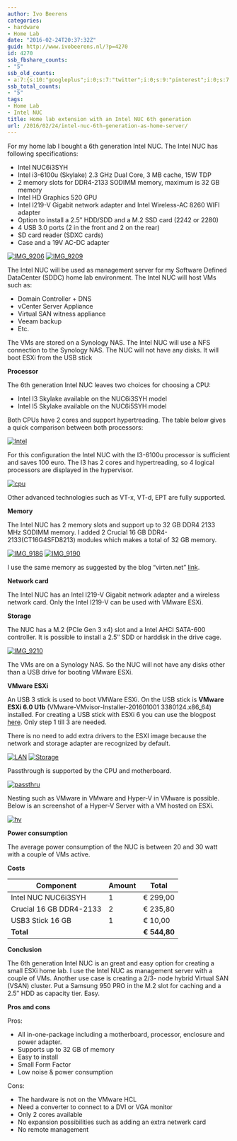 ```yaml
---
author: Ivo Beerens
categories:
- hardware
- Home Lab
date: "2016-02-24T20:37:32Z"
guid: http://www.ivobeerens.nl/?p=4270
id: 4270
ssb_fbshare_counts:
- "5"
ssb_old_counts:
- a:7:{s:10:"googleplus";i:0;s:7:"twitter";i:0;s:9:"pinterest";i:0;s:7:"fbshare";i:5;s:8:"linkedin";i:0;s:6:"reddit";i:0;s:6:"tumblr";i:0;}
ssb_total_counts:
- "5"
tags:
- Home Lab
- Intel NUC
title: Home lab extension with an Intel NUC 6th generation
url: /2016/02/24/intel-nuc-6th-generation-as-home-server/
---
```


For my home lab I bought a 6th generation Intel NUC. The Intel NUC has following specifications:

- Intel NUC6i3SYH
- Intel i3-6100u (Skylake) 2.3 GHz Dual Core, 3 MB cache, 15W TDP
- 2 memory slots for DDR4-2133 SODIMM memory, maximum is 32 GB memory
- Intel HD Graphics 520 GPU
- Intel I219-V Gigabit network adapter and Intel Wireless-AC 8260 WIFI adapter
- Option to install a 2.5″ HDD/SDD and a M.2 SSD card (2242 or 2280)
- 4 USB 3.0 ports (2 in the front and 2 on the rear)
- SD card reader (SDXC cards)
- Case and a 19V AC-DC adapter

[![IMG_9206](http://localhost/wp-content/uploads/2016/02/IMG_9206-300x250.jpg)](http://localhost/wp-content/uploads/2016/02/IMG_9206.jpg) [![IMG_9209](http://localhost/wp-content/uploads/2016/02/IMG_9209-300x228.jpg)](http://localhost/wp-content/uploads/2016/02/IMG_9209.jpg)

The Intel NUC will be used as management server for my Software Defined DataCenter (SDDC) home lab environment. The Intel NUC will host VMs such as:

- Domain Controller + DNS
- vCenter Server Appliance
- Virtual SAN witness appliance
- Veeam backup
- Etc.

The VMs are stored on a Synology NAS. The Intel NUC will use a NFS connection to the Synology NAS. The NUC will not have any disks. It will boot ESXi from the USB stick

**Processor**

The 6th generation Intel NUC leaves two choices for choosing a CPU:

- Intel I3 Skylake available on the NUC6i3SYH model
- Intel I5 Skylake available on the NUC6i5SYH model

Both CPUs have 2 cores and support hypertreading. The table below gives a quick comparison between both processors:

[![Intel](http://localhost/wp-content/uploads/2016/02/Intel-283x300.png)](http://ark.intel.com/nl/compare/88180,91160)

For this configuration the Intel NUC with the I3-6100u processor is sufficient and saves 100 euro. The I3 has 2 cores and hypertreading, so 4 logical processors are displayed in the hypervisor.

[![cpu](http://localhost/wp-content/uploads/2016/02/cpu-300x84.png)](http://localhost/wp-content/uploads/2016/02/cpu.png)

Other advanced technologies such as VT-x, VT-d, EPT are fully supported.

**Memory**

The Intel NUC has 2 memory slots and support up to 32 GB DDR4 2133 MHz SODIMM memory. I added 2 Crucial 16 GB DDR4-2133(CT16G4SFD8213) modules which makes a total of 32 GB memory.

[![IMG_9186](http://localhost/wp-content/uploads/2016/02/IMG_9186-225x300.jpg)](http://localhost/wp-content/uploads/2016/02/IMG_9186.jpg) [![IMG_9190](http://localhost/wp-content/uploads/2016/02/IMG_9190-300x225.jpg)](http://localhost/wp-content/uploads/2016/02/IMG_9190.jpg)

I use the same memory as suggested by the blog “virten.net” [link](http://www.virten.net/2016/01/vmware-homeserver-esxi-on-6th-gen-intel-nuc/).

**Network card**

The Intel NUC has an Intel I219-V Gigabit network adapter and a wireless network card. Only the Intel I219-V can be used with VMware ESXi.

**Storage**

The NUC has a M.2 (PCIe Gen 3 x4) slot and a Intel AHCI SATA-600 controller. It is possible to install a 2.5″ SDD or harddisk in the drive cage.

[![IMG_9210](http://localhost/wp-content/uploads/2016/02/IMG_9210-300x225.jpg)](http://localhost/wp-content/uploads/2016/02/IMG_9210.jpg)

The VMs are on a Synology NAS. So the NUC will not have any disks other than a USB drive for booting VMware ESXi.

**VMware ESXi**

An USB 3 stick is used to boot VMWare ESXi. On the USB stick is **VMware ESXi 6.0 U1b** (VMware-VMvisor-Installer-201601001 3380124.x86\_64) installed. For creating a USB stick with ESXi 6 you can use the blogpost [here](http://localhost/2011/09/17/create-a-bootable-vmware-esxi-5-usb-stick-in-windows-and-perform-a-scripted-installation/). Only step 1 till 3 are needed.

There is no need to add extra drivers to the ESXI image because the network and storage adapter are recognized by default.

[![LAN](http://localhost/wp-content/uploads/2016/02/LAN-300x137.png)](http://localhost/wp-content/uploads/2016/02/LAN.png) [![Storage](http://localhost/wp-content/uploads/2016/02/Storage-300x84.png)](http://localhost/wp-content/uploads/2016/02/Storage.png)

Passthrough is supported by the CPU and motherboard.

[![passthru](http://localhost/wp-content/uploads/2016/02/passthru-300x278.png)](http://localhost/wp-content/uploads/2016/02/passthru.png)

Nesting such as VMware in VMware and Hyper-V in VMware is possible. Below is an screenshot of a Hyper-V Server with a VM hosted on ESXi.

[![hv](http://localhost/wp-content/uploads/2016/02/hv-300x216.png)](http://localhost/wp-content/uploads/2016/02/hv.png)

**Power consumption**

The average power consumption of the NUC is between 20 and 30 watt with a couple of VMs active.

**Costs**

| **Component** | **Amount** | **Total** |
|---|---|---|
| Intel NUC NUC6i3SYH | 1 | € 299,00 |
| Crucial 16 GB DDR4-2133 | 2 | € 235,80 |
| USB3 Stick 16 GB | 1 | € 10,00 |
| **Total** |  | **€ 544,80** |

**Conclusion**

The 6th generation Intel NUC is an great and easy option for creating a small ESXi home lab. I use the Intel NUC as management server with a couple of VMs. Another use case is creating a 2/3- node hybrid Virtual SAN (VSAN) cluster. Put a Samsung 950 PRO in the M.2 slot for caching and a 2.5″ HDD as capacity tier. Easy.

**Pros and cons**

Pros:

- All in-one-package including a motherboard, processor, enclosure and power adapter.
- Supports up to 32 GB of memory
- Easy to install
- Small Form Factor
- Low noise &amp; power consumption

Cons:

- The hardware is not on the VMware HCL
- Need a converter to connect to a DVI or VGA monitor
- Only 2 cores available
- No expansion possibilities such as adding an extra netwerk card
- No remote management
